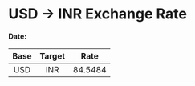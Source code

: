# USD → INR Exchange Rate

**Date:** 

| Base | Target | Rate  |
|:----:|:------:|:-----:|
| USD  | INR    | 84.5484 |
